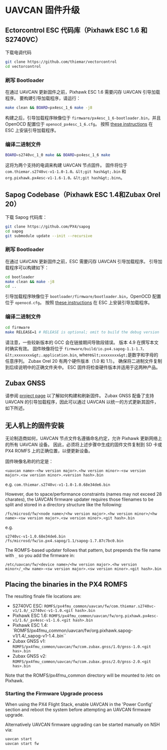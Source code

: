 # UAVCAN 固件升级

## Ectorcontrol ESC 代码库（Pixhawk ESC 1.6 和 S2740VC）

下载电调代码

```sh
git clone https://github.com/thiemar/vectorcontrol
cd vectorcontrol
```

### 刷写 Bootloader

在通过 UAVCAN 更新固件之前，Pixhawk ESC 1.6 需要闪存 UAVCAN 引导加载程序。 要构建引导加载程序，请运行：

```sh
make clean && BOARD=px4esc_1_6 make -j8
```

构建之后，引导加载程序映像位于 `firmware/px4esc_1_6-bootloader.bin`，并且 OpenOCD 配置位于 `openocd_px4esc_1_6.cfg`。 按照 [these instructions](../uavcan/bootloader_installation.md) 在 ESC 上安装引导加载程序。

### 编译二进制文件

```sh
BOARD=s2740vc_1_0 make && BOARD=px4esc_1_6 make
```

这将为两个支持的电调来构建 UAVCAN 节点固件。 固件将位于 `com.thiemar.s2740vc-v1-1.0-1.0。&lt;git hash&gt;.bin` 和 `org.pixhawk.px4esc-v1-1.6-1.0。&lt;git hash&gt;.binn`。

## Sapog Codebase（Pixhawk ESC 1.4和Zubax Orel 20）

下载 Sapog 代码库：

```sh
git clone https://github.com/PX4/sapog
cd sapog
git submodule update --init --recursive
```

### 刷写 Bootloader

在通过 UAVCAN 更新固件之前，ESC 需要闪存 UAVCAN 引导加载程序。 引导加载程序可以构建如下：

```sh
cd bootloader
make clean && make -j8
cd ..
```

引导加载程序映像位于 `bootloader/firmware/bootloader.bin`，OpenOCD 配置位于 `openocd.cfg`。 按照 [these instructions](../uavcan/bootloader_installation.md) 在 ESC 上安装引导加载程序。

### 编译二进制文件

```sh
cd firmware
make RELEASE=1 # RELEASE is optional; omit to build the debug version
```

请注意，一些较新版本的 GCC 会在链接期间导致段错误。 版本 4.9 在撰写本文时确实有效。 固件映像将位于 `firmware/build/io.px4.sapog-1.1-1.7。&lt;xxxxxxxx&gt;.application.bin`, where`&lt;xxxxxxxx&gt;`是数字和字母的任意序列。 Zubax Orel 20 有两个硬件版本（1.0 和 1.1）。 确保将二进制文件复制到后续说明中的正确文件夹中。 ESC 固件将检查硬件版本并适用于这两种产品。

## Zubax GNSS

请参阅 [project page](https://github.com/Zubax/zubax_gnss) 以了解如何构建和刷新固件。 Zubax GNSS 配备了支持 UAVCAN 的引导加载程序，因此可以通过 UAVCAN 以统一的方式更新其固件，如下所述。

## 无人机上的固件安装

无论制造商如何，UAVCAN 节点文件名遵循命名约定，允许 Pixhawk 更新网络上的所有 UAVCAN 设备。 因此，必须将上述步骤中生成的固件文件复制到 SD 卡或 PX4 ROMFS 上的正确位置，以便更新设备。

固件映像名称的约定是：

    <uavcan name>-<hw version major>.<hw version minor>-<sw version major>.<sw version minor>.<version hash>.bin
    

e.g. `com.thiemar.s2740vc-v1-1.0-1.0.68e34de6.bin`

However, due to space/performance constraints (names may not exceed 28 charates), the UAVCAN firmware updater requires those filenames to be split and stored in a directory structure like the following:

    /fs/microsd/fw/<node name>/<hw version major>.<hw version minor>/<hw name>-<sw version major>.<sw version minor>.<git hash>.bin
    

e.g.

    s2740vc-v1-1.0.68e34de6.bin 
    /fs/microsd/fw/io.px4.sapog/1.1/sapog-1.7.87c7bc0.bin
    

The ROMFS-based updater follows that pattern, but prepends the file name with ```_``` so you add the firmware in:

    /etc/uavcan/fw/<device name>/<hw version major>.<hw version minor>/_<hw name>-<sw version major>.<sw version minor>.<git hash>.bin
    

## Placing the binaries in the PX4 ROMFS

The resulting finale file locations are:

* S2740VC ESC: `ROMFS/px4fmu_common/uavcan/fw/com.thiemar.s2740vc-v1/1.0/_s2740vc-v1-1.0.<git hash>.bin`
* Pixhawk ESC 1.6: `ROMFS/px4fmu_common/uavcan/fw/org.pixhawk.px4esc-v1/1.6/_px4esc-v1-1.6.<git hash>.bin`
* Pixhawk ESC 1.4: `ROMFS/px4fmu_common/uavcan/fw/org.pixhawk.sapog-v1/1.4/_sapog-v1-1.4.<git hash>.bin``
* Zubax GNSS v1: `ROMFS/px4fmu_common/uavcan/fw/com.zubax.gnss/1.0/gnss-1.0.<git has>.bin`
* Zubax GNSS v2: `ROMFS/px4fmu_common/uavcan/fw/com.zubax.gnss/2.0/gnss-2.0.<git has>.bin`

Note that the ROMFS/px4fmu_common directory will be mounted to /etc on Pixhawk.

### Starting the Firmware Upgrade process

When using the PX4 Flight Stack, enable UAVCAN in the 'Power Config' section and reboot the system before attempting an UAVCAN firmware upgrade.

Alternatively UAVCAN firmware upgrading can be started manually on NSH via:

```sh
uavcan start
uavcan start fw
```